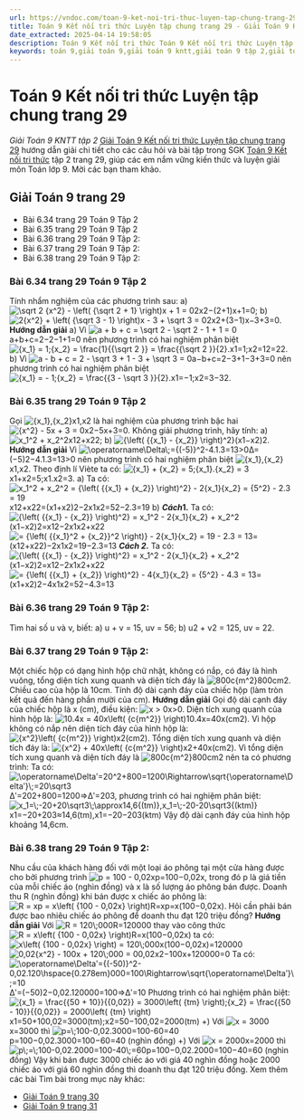 ```yaml
---
url: https://vndoc.com/toan-9-ket-noi-tri-thuc-luyen-tap-chung-trang-29-334148
title: Toán 9 Kết nối tri thức Luyện tập chung trang 29 - Giải Toán 9 KNTT tập 2 - VnDoc.com
date_extracted: 2025-04-14 19:58:05
description: Toán 9 Kết nối tri thức Toán 9 Kết nối tri thức Luyện tập chung trang 29 hướng dẫn giải chi tiết các câu hỏi và bài tập trong SGK Toán 9 Kết nối tri thức tập 2.
keywords: toán 9,giải toán 9,giải toán 9 kntt,giải toán 9 tập 2,giải toán 9 kết nối tri thức,toán 9 kết nối tri thức tập 2,Toán 9 Kết nối tri thức Luyện tập chung trang 29,giải Toán 9 Kết nối tri thức Luyện tập chung trang 29,giải toán 9 kntt Luyện tập chung trang 29,toán 9 kết nối tri thức tập 2 trang 29,Luyện tập chung trang 29
---
```


# Toán 9 Kết nối tri thức Luyện tập chung trang 29
 _Giải Toán 9 KNTT tập 2_
[Giải Toán 9 Kết nối tri thức Luyện tập chung trang 29](<https://vndoc.com/toan-9-ket-noi-tri-thuc-luyen-tap-chung-trang-29-334148>) hướng dẫn giải chi tiết cho các câu hỏi và bài tập trong SGK [Toán 9 Kết nối tri thức](<https://vndoc.com/toan-9-ket-noi-tri-thuc>) tập 2 trang 29, giúp các em nắm vững kiến thức và luyện giải môn Toán lớp 9. Mời các bạn tham khảo.
## Giải Toán 9 trang 29
  * Bài 6.34 trang 29 Toán 9 Tập 2
  * Bài 6.35 trang 29 Toán 9 Tập 2
  * Bài 6.36 trang 29 Toán 9 Tập 2: 
  * Bài 6.37 trang 29 Toán 9 Tập 2:
  * Bài 6.38 trang 29 Toán 9 Tập 2:

### **Bài 6.34 trang 29 Toán 9 Tập 2**
Tính nhẩm nghiệm của các phương trình sau:
a\) ![\\sqrt 2 {x^2} - \\left\( {\\sqrt 2 + 1} \\right\)x + 1 = 0](https://i.vdoc.vn/data/image/blank.png)2x2−\(2+1\)x+1=0;
b\) ![2{x^2} + \\left\( {\\sqrt 3 - 1} \\right\)x - 3 + \\sqrt 3 = 0](https://i.vdoc.vn/data/image/blank.png)2x2+\(3−1\)x−3+3=0.
**Hướng dẫn giải**
a\) Vì ![a + b + c = \\sqrt 2 - \\sqrt 2 - 1 + 1 = 0](https://i.vdoc.vn/data/image/blank.png)a+b+c=2−2−1+1=0 nên phương trình có hai nghiệm phân biệt ![{x_1} = 1;{x_2} = \\frac{1}{{\\sqrt 2 }} = \\frac{{\\sqrt 2 }}{2}.](https://i.vdoc.vn/data/image/blank.png)x1=1;x2=12=22.
b\) Vì ![a - b + c = 2 - \\sqrt 3 + 1 - 3 + \\sqrt 3 = 0](https://i.vdoc.vn/data/image/blank.png)a−b+c=2−3+1−3+3=0 nên phương trình có hai nghiệm phân biệt ![{x_1} = - 1;{x_2} = \\frac{{3 - \\sqrt 3 }}{2}.](https://i.vdoc.vn/data/image/blank.png)x1=−1;x2=3−32.
### **Bài 6.35 trang 29 Toán 9 Tập 2**
Gọi ![{x_1},{x_2}](https://i.vdoc.vn/data/image/blank.png)x1,x2 là hai nghiệm của phương trình bậc hai ![{x^2} - 5x + 3 = 0](https://i.vdoc.vn/data/image/blank.png)x2−5x+3=0. Không giải phương trình, hãy tính:
a\) ![x_1^2 + x_2^2](https://i.vdoc.vn/data/image/blank.png)x12+x22;
b\) ![{\\left\( {{x_1} - {x_2}} \\right\)^2}](https://i.vdoc.vn/data/image/blank.png)\(x1−x2\)2.
**Hướng dẫn giải**
Vì ![\\operatorname\\Delta\\;={\(-5\)}^2-4.1.3=13>0](https://i.vdoc.vn/data/image/blank.png)Δ=\(−5\)2−4.1.3=13>0 nên phương trình có hai nghiệm phân biệt ![{x_1},{x_2}](https://i.vdoc.vn/data/image/blank.png)x1,x2.
Theo định lí Viète ta có: ![{x_1} + {x_2} = 5;{x_1}.{x_2} = 3](https://i.vdoc.vn/data/image/blank.png)x1+x2=5;x1.x2=3.
a\) Ta có:
![x_1^2 + x_2^2 = {\\left\( {{x_1} + {x_2}} \\right\)^2} - 2{x_1}{x_2} = {5^2} - 2.3 = 19](https://i.vdoc.vn/data/image/blank.png)x12+x22=\(x1+x2\)2−2x1x2=52−2.3=19
b\) _**Cách**_**1.** Ta có:
![{\\left\( {{x_1} - {x_2}} \\right\)^2} = x_1^2 - 2{x_1}{x_2} + x_2^2](https://i.vdoc.vn/data/image/blank.png)\(x1−x2\)2=x12−2x1x2+x22
![= {\\left\( {{x_1}^2 + {x_2}}^2 \\right\)} - 2{x_1}{x_2} = 19 - 2.3 = 13](https://i.vdoc.vn/data/image/blank.png)=\(x12+x22\)−2x1x2=19−2.3=13
 _**Cách 2.**_ Ta có:
![{\\left\( {{x_1} - {x_2}} \\right\)^2} = x_1^2 - 2{x_1}{x_2} + x_2^2](https://i.vdoc.vn/data/image/blank.png)\(x1−x2\)2=x12−2x1x2+x22
![= {\\left\( {{x_1} + {x_2}} \\right\)^2} - 4{x_1}{x_2} = {5^2} - 4.3 = 13](https://i.vdoc.vn/data/image/blank.png)=\(x1+x2\)2−4x1x2=52−4.3=13
### **Bài 6.36 trang 29 Toán 9 Tập 2:**
Tìm hai số u và v, biết:
a\) u + v = 15, uv = 56;
b\) u2 \+ v2 = 125, uv = 22.
### **Bài 6.37 trang 29 Toán 9 Tập 2:**
Một chiếc hộp có dạng hình hộp chữ nhật, không có nắp, có đáy là hình vuông, tổng diện tích xung quanh và diện tích đáy là ![800c{m^2}](https://i.vdoc.vn/data/image/blank.png)800cm2. Chiều cao của hộp là 10cm. Tính độ dài cạnh đáy của chiếc hộp \(làm tròn kết quả đến hàng phần mười của cm\).
**Hướng dẫn giải**
Gọi độ dài cạnh đáy của chiếc hộp là x \(cm\), điều kiện: ![x > 0](https://i.vdoc.vn/data/image/blank.png)x>0.
Diện tích xung quanh của hình hộp là: ![10.4x = 40x\\left\( {c{m^2}} \\right\)](https://i.vdoc.vn/data/image/blank.png)10.4x=40x\(cm2\).
Vì hộp không có nắp nên diện tích đáy của hình hộp là: ![{x^2}\\left\( {c{m^2}} \\right\)](https://i.vdoc.vn/data/image/blank.png)x2\(cm2\).
Tổng diện tích xung quanh và diện tích đáy là: ![{x^2} + 40x\\left\( {c{m^2}} \\right\)](https://i.vdoc.vn/data/image/blank.png)x2+40x\(cm2\).
Vì tổng diện tích xung quanh và diện tích đáy là ![800c{m^2}](https://i.vdoc.vn/data/image/blank.png)800cm2 nên ta có phương trình:
Ta có: ![\\operatorname\\Deltaʹ=20^2+800=1200\\Rightarrow\\sqrt{\\operatorname\\Deltaʹ}\\;=20\\sqrt3](https://i.vdoc.vn/data/image/blank.png)Δʹ=202+800=1200⇒Δʹ=203, phương trình có hai nghiệm phân biệt:
![x_1=\\;-20+20\\sqrt3\\;\\approx14,6{\(tm\)},x_1=\\;-20-20\\sqrt3{\(ktm\)}](https://i.vdoc.vn/data/image/blank.png)x1=−20+203≈14,6\(tm\),x1=−20−203\(ktm\)
Vậy độ dài cạnh đáy của hình hộp khoảng 14,6cm.
### Bài 6.38 trang 29 Toán 9 Tập 2:
Nhu cầu của khách hàng đối với một loại áo phông tại một cửa hàng được cho bởi phương trình ![p = 100 - 0,02x](https://i.vdoc.vn/data/image/blank.png)p=100−0,02x, trong đó p là giá tiền của mỗi chiếc áo \(nghìn đồng\) và x là số lượng áo phông bán được. Doanh thu R \(nghìn đồng\) khi bán được x chiếc áo phông là: ![R = xp = x\\left\( {100 - 0,02x} \\right\)](https://i.vdoc.vn/data/image/blank.png)R=xp=x\(100−0,02x\). Hỏi cần phải bán được bao nhiêu chiếc áo phông để doanh thu đạt 120 triệu đồng?
**Hướng dẫn giải**
Với ![R = 120\\;000](https://i.vdoc.vn/data/image/blank.png)R=120000 thay vào công thức ![R = x\\left\( {100 - 0,02x} \\right\)](https://i.vdoc.vn/data/image/blank.png)R=x\(100−0,02x\) ta có:
![x\\left\( {100 - 0,02x} \\right\) = 120\\;000](https://i.vdoc.vn/data/image/blank.png)x\(100−0,02x\)=120000
![0,02{x^2} - 100x + 120\\;000 = 0](https://i.vdoc.vn/data/image/blank.png)0,02x2−100x+120000=0
Ta có: ![\\operatorname\\Deltaʹ={\(-50\)}^2-0,02.120\\hspace{0.278em}000=100\\Rightarrow\\sqrt{\\operatorname\\Deltaʹ}\\;=10](https://i.vdoc.vn/data/image/blank.png)Δʹ=\(−50\)2−0,02.120000=100⇒Δʹ=10
Phương trình có hai nghiệm phân biệt:
![{x_1} = \\frac{{50 + 10}}{{0,02}} = 3000\\left\( {tm} \\right\);{x_2} = \\frac{{50 - 10}}{{0,02}} = 2000\\left\( {tm} \\right\)](https://i.vdoc.vn/data/image/blank.png)x1=50+100,02=3000\(tm\);x2=50−100,02=2000\(tm\)
+\) Với ![x = 3000](https://i.vdoc.vn/data/image/blank.png)x=3000 thì ![p=\\;100-0,02.3000=100-60=40](https://i.vdoc.vn/data/image/blank.png)p=100−0,02.3000=100−60=40 \(nghìn đồng\)
+\) Với ![x = 2000](https://i.vdoc.vn/data/image/blank.png)x=2000 thì ![p\\;=\\;100-0,02.2000=100-40\\;=60](https://i.vdoc.vn/data/image/blank.png)p=100−0,02.2000=100−40=60 \(nghìn đồng\)
Vậy khi bán được 3000 chiếc áo với giá 40 nghìn đồng hoặc 2000 chiếc áo với giá 60 nghìn đồng thì doanh thu đạt 120 triệu đồng.
Xem thêm các bài Tìm bài trong mục này khác:
  * [Giải Toán 9 trang 30 ](</giai-toan-9-trang-30-tap-2-ket-noi-tri-thuc-335599>)
  * [Giải Toán 9 trang 31](</giai-toan-9-trang-31-tap-2-ket-noi-tri-thuc-335600>)

